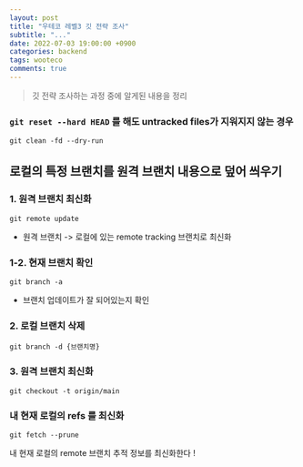 ```yaml
---
layout: post
title: "우테코 레벨3 깃 전략 조사"
subtitle: "..."
date: 2022-07-03 19:00:00 +0900
categories: backend
tags: wooteco
comments: true
---
```


> 깃 전략 조사하는 과정 중에 알게된 내용을 정리

### `git reset --hard HEAD` 를 해도 untracked files가 지워지지 않는 경우

`git clean -fd --dry-run`

## 로컬의 특정 브랜치를 원격 브랜치 내용으로 덮어 씌우기

### 1. 원격 브랜치 최신화

`git remote update`

- 원격 브랜치 -> 로컬에 있는 remote tracking 브랜치로 최신화

### 1-2. 현재 브랜치 확인

`git branch -a`

- 브랜치 업데이트가 잘 되어있는지 확인

### 2. 로컬 브랜치 삭제

`git branch -d {브랜치명}`

### 3. 원격 브랜치 최신화

`git checkout -t origin/main`

### 내 현재 로컬의 refs 를 최신화

`git fetch --prune`

내 현재 로컬의 remote 브랜치 추적 정보를 최신화한다 !
